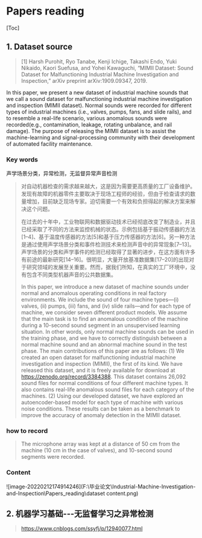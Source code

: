 # Papers reading

[Toc]

## 1. Dataset source

> [1] Harsh Purohit, Ryo Tanabe, Kenji Ichige, Takashi Endo, Yuki Nikaido, Kaori Suefusa, and Yohei Kawaguchi, “MIMII Dataset: Sound Dataset for Malfunctioning Industrial Machine Investigation and Inspection,” arXiv preprint arXiv:1909.09347, 2019.


In this paper, we present a new dataset of industrial machine sounds that we call a sound dataset for malfunctioning industrial machine investigation and inspection (MIMII dataset). Normal sounds were recorded for different types of industrial machines (i.e., valves, pumps, fans, and slide rails), and to resemble a real-life scenario, various anomalous sounds were recorded(e.g., contamination, leakage, rotating unbalance, and rail damage). The purpose of releasing the MIMII dataset is to assist the machine-learning and signal-processing community with their development of automated facility maintenance.

### Key words

声学场景分类，异常检测，无监督异常声音检测

> 对自动机器检查的需求越来越大，这是因为需要更高质量的工厂设备维护。发现有故障的机器零件主要取决于现场工程师的经验，但由于检查请求的数量增加，目前缺乏现场专家。迫切需要一个有效和负担得起的解决方案来解决这个问题。
>
> 在过去的十年中，工业物联网和数据驱动技术已经彻底改变了制造业，并且已经采取了不同的方法来监控机械的状态。示例包括基于振动传感器的方法[1–4]、基于温度传感器的方法[5]和基于压力传感器的方法[6]。另一种方法是通过使用声学场景分类和事件检测技术来检测声音中的异常现象[7–13]。声学场景的分类和声学事件的检测已经取得了显著的进步，在这方面有许多有前途的最新研究[14–16]。很明显，大量开放基准数据集[17–20]的出现对于研究领域的发展至关重要。然而，据我们所知，在真实的工厂环境中，没有包含不同类型机器声音的公共数据集。
>
> In this paper, we introduce a new dataset of machine sounds under normal and anomalous operating conditions in real factory environments. We include the sound of four machine types—(i) valves, (ii) pumps, (iii) fans, and (iv) slide rails—and for each type of machine, we consider seven different product models. We assume that the main task is to find an anomalous condition of the machine during a 10-second sound segment in an unsupervised learning situation. In other words, only normal machine sounds can be used in the training phase, and we have to correctly distinguish between a normal machine sound and an abnormal machine sound in the test phase. The main contributions of this paper are as follows: (1) We created an open dataset for malfunctioning industrial machine investigation and inspection (MIMII), the first of its kind. We have released this dataset, and it is freely available for download at https://zenodo.org/record/3384388. This dataset contains 26,092 sound files for normal conditions of four different machine types. It also contains real-life anomalous sound files for each category of the machines. (2) Using our developed dataset, we have explored an autoencoder-based model for each type of machine with various noise conditions. These results can be taken as a benchmark to improve the accuracy of anomaly detection in the MIMII dataset.

### how to record

> The microphone array was kept at a distance of 50 cm from the machine (10 cm in the case of valves), and 10-second sound segments were recorded.

###  Content

![image-20220212174914246](F:\毕业论文\Industrial-Machine-Investigation-and-Inspection\Papers_reading\dataset content.png)

## 2. 机器学习基础---无监督学习之异常检测

> https://www.cnblogs.com/ssyfj/p/12940077.html 

